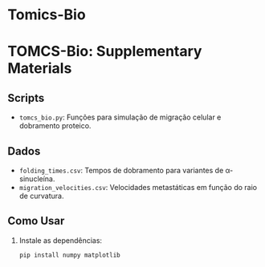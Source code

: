 # Tomics-Bio
# TOMCS-Bio: Supplementary Materials

## Scripts
- `tomcs_bio.py`: Funções para simulação de migração celular e dobramento proteico.

## Dados
- `folding_times.csv`: Tempos de dobramento para variantes de α-sinucleína.
- `migration_velocities.csv`: Velocidades metastáticas em função do raio de curvatura.

## Como Usar
1. Instale as dependências:
   ```bash
   pip install numpy matplotlib